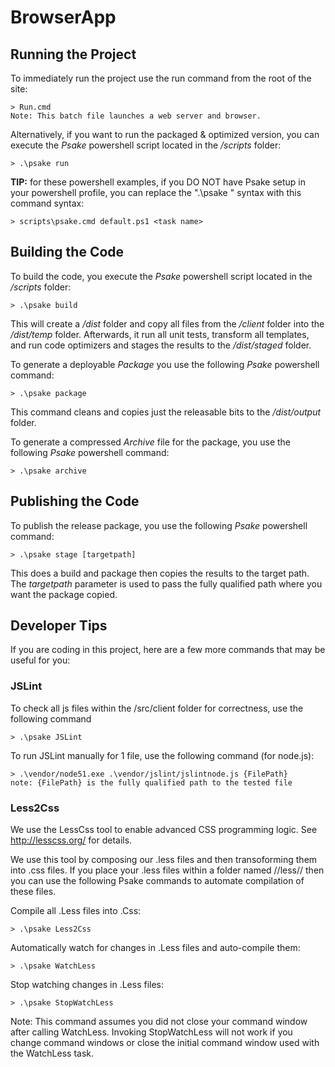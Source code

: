# BrowserApp #

## Running the Project ##
To immediately run the project use the run command from the root of the site:

    > Run.cmd
    Note: This batch file launches a web server and browser.

Alternatively, if you want to run the packaged & optimized version, you can execute the *Psake* powershell
 script located in the */scripts* folder:

    > .\psake run


**TIP:** for these powershell examples, if you DO NOT have Psake setup in your powershell profile, you can
 replace the ".\\psake <task name>" syntax with this command syntax:

    > scripts\psake.cmd default.ps1 <task name>


## Building the Code ##
To build the code, you execute the *Psake* powershell script located in the */scripts* folder:

    > .\psake build

This will create a */dist* folder and copy all files from the */client* folder into the */dist/temp*
 folder.  Afterwards, it run all unit tests, transform all templates, and run code optimizers and stages
 the results to the */dist/staged* folder.

To generate a deployable *Package* you use the following *Psake* powershell command:

    > .\psake package

This command cleans and copies just the releasable bits to the */dist/output* folder.

To generate a compressed *Archive* file for the package, you use the following *Psake* powershell
 command:

    > .\psake archive

## Publishing the Code ##
To publish the release package, you use the following *Psake* powershell command:

    > .\psake stage [targetpath]

This does a build and package then copies the results to the target path.  The *targetpath* parameter
 is used to pass the fully qualified path where you want the package copied.

## Developer Tips ##
If you are coding in this project, here are a few more commands that may be useful for you:

### JSLint ###
To check all js files within the /src/client folder for correctness, use the following command

    > .\psake JSLint

To run JSLint manually for 1 file, use the following command (for node.js):

    > .\vendor/node51.exe .\vendor/jslint/jslintnode.js {FilePath}
    note: {FilePath} is the fully qualified path to the tested file

### Less2Css ###
We use the LessCss tool to enable advanced CSS programming logic.  See http://lesscss.org/ for details.

We use this tool by composing our .less files and then transoforming them into .css files.   If you place your
.less files within a folder named //less// then you can use the following Psake commands to automate
compilation of these files.

Compile all .Less files into .Css:

    > .\psake Less2Css

Automatically watch for changes in .Less files and auto-compile them:

    > .\psake WatchLess

Stop watching changes in .Less files:

    > .\psake StopWatchLess

Note: This command assumes you did not close your command window after calling WatchLess.  Invoking StopWatchLess
 will not work if you change command windows or close the initial command window used with the WatchLess task.
